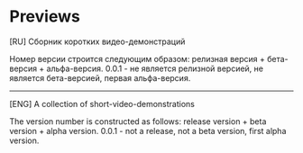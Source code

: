 # Previews
[RU]
Сборник коротких видео-демонстраций

Номер версии строится следующим образом: релизная версия + бета-версия + альфа-версия.
0.0.1 - не является релизной версией, не является бета-версией, первая альфа-версия.

---
[ENG]
A collection of short-video-demonstrations

The version number is constructed as follows: release version + beta version + alpha version.
0.0.1 - not a release, not a beta version, first alpha version.
